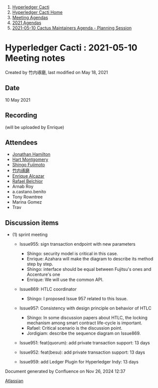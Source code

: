 1. [Hyperledger Cacti](index.html)
2. [Hyperledger Cacti Home](Hyperledger-Cacti-Home_20414469.html)
3. [Meeting Agendas](Meeting-Agendas_20414488.html)
4. [2021 Agendas](2021-Agendas_20414860.html)
5. [2021-05-10 Cactus Maintainers Agenda - Planning Session](2021-05-10-Cactus-Maintainers-Agenda---Planning-Session_20415048.html)

# Hyperledger Cacti : 2021-05-10 Meeting notes

Created by 竹内琢磨, last modified on May 18, 2021

## Date

10 May 2021

## Recording

(will be uploaded by Enrique)

## Attendees

- [Jonathan Hamilton](https://lf-hyperledger.atlassian.net/wiki/people/557058:b67865d6-864d-4728-91f1-8b4e178a6466?ref=confluence)
- [Hart Montgomery](https://lf-hyperledger.atlassian.net/wiki/people/712020:86f447c0-86dc-43b3-ac03-6a31923bbb84?ref=confluence)
- [Shingo Fujimoto](https://lf-hyperledger.atlassian.net/wiki/people/712020:14e583f1-56ad-4e76-a373-78870fbd000f?ref=confluence)
- [竹内琢磨](https://lf-hyperledger.atlassian.net/wiki/people/70121:99daf5c8-226c-43d4-9f24-0a46a0546192?ref=confluence)
- [Enrique Alcazar](https://lf-hyperledger.atlassian.net/wiki/people/557058:a7fff85a-3ab1-45ea-94ab-91e933f419aa?ref=confluence)
- [Rafael Belchior](https://lf-hyperledger.atlassian.net/wiki/people/712020:0476fdbd-25a2-41d4-9ba2-27de7ea0f715?ref=confluence)
- Arnab Roy
- a.castano.benito
- Tony Rowntree
- Marina Gomez
- Trav

## Discussion items

- (1) sprint meeting
  
  - Issue955: sign transaction endpoint with new parameters
    
    - Shingo: security model is critical in this case.
    - Enrique: Azahara will make the diagram to describe its method step by step.
    - Shingo: interface should be equal between Fujitsu's ones and Accenture's one
    - Enrique: We will use the common API.
  - Issue869: HTLC coordinator
    
    - Shingo: I proposed Issue 957 related to this Issue.
  - Issue957: Consistency with design principle on behavior of HTLC
    
    - Shingo: In some discussion papers about HTLC, the locking mechanism among smart contract life-cycle is important.
    - Rafael: Critical scenario is the discussion point.
    - Jordigiam: describe the sequence diagram on Issue869.
  - Issue951: feat(quorum): add private transaction support: 13 days
  - Issue952: feat(besu): add private transaction support: 13 days
  - Issue959: add Ledger Plugin for Hyperledger Indy: 13 days

Document generated by Confluence on Nov 26, 2024 12:37

[Atlassian](http://www.atlassian.com/)
